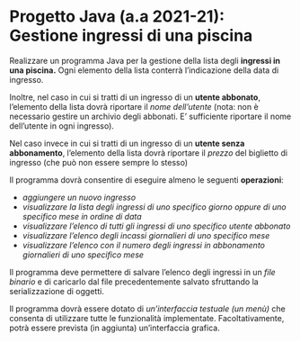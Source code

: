 # Progetto Java (a.a 2021-21): Gestione ingressi di una piscina 

Realizzare un programma Java per la gestione della lista degli **ingressi in una piscina.**
Ogni elemento della lista conterrà l’indicazione della data di ingresso. 

Inoltre, nel caso in cui si tratti di un ingresso di un **utente abbonato**, l’elemento della lista dovrà riportare il *nome dell’utente* (nota: non è necessario gestire un archivio degli abbonati. E’ sufficiente riportare il nome dell’utente in ogni ingresso).

Nel caso invece in cui si tratti di un ingresso di un **utente senza abbonamento**, l’elemento della lista dovrà riportare il *prezzo* del biglietto di ingresso (che può non essere sempre lo stesso)

Il programma dovrà consentire di eseguire almeno le seguenti **operazioni**:
 
- *aggiungere un nuovo ingresso*
- *visualizzare la lista degli ingressi di uno specifico giorno oppure di uno specifico mese in ordine di data*
- *visualizzare l’elenco di tutti gli ingressi di uno specifico utente abbonato*
- *visualizzare l’elenco degli incassi giornalieri di uno specifico mese*
- *visualizzare l’elenco con il numero degli ingressi in abbonamento giornalieri di uno specifico mese*

Il programma deve permettere di salvare l’elenco degli ingressi in un *file binario* e di caricarlo dal file precedentemente salvato sfruttando la serializzazione di oggetti.

Il programma dovrà essere dotato di *un’interfaccia testuale (un menù)* che consenta di utilizzare tutte le funzionalità implementate. Facoltativamente, potrà essere prevista (in aggiunta) un’interfaccia grafica.
